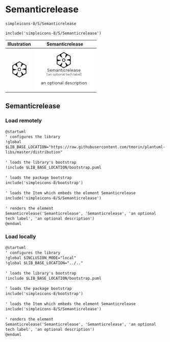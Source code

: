 # Semanticrelease


```text
simpleicons-8/S/Semanticrelease
```

```text
include('simpleicons-8/S/Semanticrelease')
```



| Illustration | Semanticrelease |
| :---: | :---: |
| ![illustration for Illustration](../../simpleicons-8/S/Semanticrelease.png) | ![illustration for Semanticrelease](../../simpleicons-8/S/Semanticrelease.Local.png) |




## Semanticrelease

### Load remotely
```plantuml
@startuml
' configures the library
!global $LIB_BASE_LOCATION="https://raw.githubusercontent.com/tmorin/plantuml-libs/master/distribution"

' loads the library's bootstrap
!include $LIB_BASE_LOCATION/bootstrap.puml

' loads the package bootstrap
include('simpleicons-8/bootstrap')

' loads the Item which embeds the element Semanticrelease
include('simpleicons-8/S/Semanticrelease')

' renders the element
Semanticrelease('Semanticrelease', 'Semanticrelease', 'an optional tech label', 'an optional description')
@enduml
```

### Load locally
```plantuml
@startuml
' configures the library
!global $INCLUSION_MODE="local"
!global $LIB_BASE_LOCATION="../.."

' loads the library's bootstrap
!include $LIB_BASE_LOCATION/bootstrap.puml

' loads the package bootstrap
include('simpleicons-8/bootstrap')

' loads the Item which embeds the element Semanticrelease
include('simpleicons-8/S/Semanticrelease')

' renders the element
Semanticrelease('Semanticrelease', 'Semanticrelease', 'an optional tech label', 'an optional description')
@enduml
```

